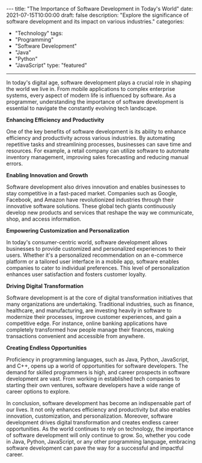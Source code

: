 --- title: "The Importance of Software Development in Today's World" 
date: 2021-07-15T10:00:00 
draft: false 
description: "Explore the significance of software development and its impact on various industries." 
categories: 
- "Technology" 
tags: 
- "Programming" 
- "Software Development" 
- "Java" 
- "Python" 
- "JavaScript" 
type: "featured" 
---

In today's digital age, software development plays a crucial role in shaping the world we live in. From mobile applications to complex enterprise systems, every aspect of modern life is influenced by software. As a programmer, understanding the importance of software development is essential to navigate the constantly evolving tech landscape.

**Enhancing Efficiency and Productivity**

One of the key benefits of software development is its ability to enhance efficiency and productivity across various industries. By automating repetitive tasks and streamlining processes, businesses can save time and resources. For example, a retail company can utilize software to automate inventory management, improving sales forecasting and reducing manual errors.

**Enabling Innovation and Growth**

Software development also drives innovation and enables businesses to stay competitive in a fast-paced market. Companies such as Google, Facebook, and Amazon have revolutionized industries through their innovative software solutions. These global tech giants continuously develop new products and services that reshape the way we communicate, shop, and access information.

**Empowering Customization and Personalization**

In today's consumer-centric world, software development allows businesses to provide customized and personalized experiences to their users. Whether it's a personalized recommendation on an e-commerce platform or a tailored user interface in a mobile app, software enables companies to cater to individual preferences. This level of personalization enhances user satisfaction and fosters customer loyalty.

**Driving Digital Transformation**

Software development is at the core of digital transformation initiatives that many organizations are undertaking. Traditional industries, such as finance, healthcare, and manufacturing, are investing heavily in software to modernize their processes, improve customer experiences, and gain a competitive edge. For instance, online banking applications have completely transformed how people manage their finances, making transactions convenient and accessible from anywhere.

**Creating Endless Opportunities**

Proficiency in programming languages, such as Java, Python, JavaScript, and C++, opens up a world of opportunities for software developers. The demand for skilled programmers is high, and career prospects in software development are vast. From working in established tech companies to starting their own ventures, software developers have a wide range of career options to explore.

In conclusion, software development has become an indispensable part of our lives. It not only enhances efficiency and productivity but also enables innovation, customization, and personalization. Moreover, software development drives digital transformation and creates endless career opportunities. As the world continues to rely on technology, the importance of software development will only continue to grow. So, whether you code in Java, Python, JavaScript, or any other programming language, embracing software development can pave the way for a successful and impactful career.
